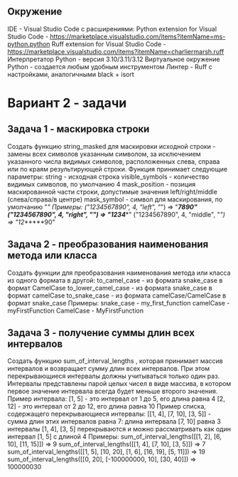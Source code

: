 ## Окружение
IDE - Visual Studio Code с расширениями:
Python extension for Visual Studio Code - https://marketplace.visualstudio.com/items?itemName=ms-python.python
Ruff extension for Visual Studio Code - https://marketplace.visualstudio.com/items?itemName=charliermarsh.ruff
Интерпретатор Python - версия 3.10/3.11/3.12
Виртуальное окружение Python - создается любым удобным инструментом
Линтер - Ruff с настройками, аналогичными black + isort

# Вариант 2 - задачи
## Задача 1 - маскировка строки

Создать функцию string_masked для маскировки исходной строки - замены всех символов указанным символом, за исключением указанного числа
видимых символов, расположенных слева, справа или по краям результирующей строки.
Функция принимает следующие параметры:
string - исходная строка
visible_symbols - количество видимых символов, по умолчанию 4
mask_position - позиция маскированной части строки, допустимые значения left/right/middle (слева/справа/в центре)
mask_symbol - символ для маскирования, по умолчанию "*"
Примеры:
("1234567890", 4, "left", "*") => "******7890"
("1234567890", 4, "right", "*") => "1234******"
("1234567890", 4, "middle", "*") => "12******90"

## Задача 2 - преобразования наименования метода или класса
Создать функции для преобразования наименования метода или класса из одного формата в другой:
to_camel_case - из формата snake_case в формат CamelCase
to_lower_camel_case - из формата snake_case в формат camelCase
to_snake_case - из формата camelCase/CamelCase в формат snake_case
Примеры:
snake_case - my_first_function
camelCase - myFirstFunction
CamelCase - MyFirstFunction

## Задача 3 - получение суммы длин всех интервалов
Создать функцию sum_of_interval_lengths , которая принимает массив интервалов и возвращает сумму длин всех интервалов. При этом
перекрывающиеся интервалы должны учитываться только один раз.
Интервалы представлены парой целых чисел в виде массива, в котором первое значение интервала всегда будет меньше второго значения.
Пример интервала:
[1, 5] - это интервал от 1 до 5, его длина равна 4
[2, 12] - это интервал от 2 до 12, его длина равна 10
Пример списка, содержащего перекрывающиеся интервалы:
[[1, 4], [7, 10], [3, 5]] - сумма длин этих интервалов равна 7:
длина интервала [7, 10] равна 3
интервалы [1, 4], [3, 5] перекрываются и можно рассматривать как один интервал [1, 5] с длиной 4
Примеры:
sum_of_interval_lengths([[1, 2], [6, 10], [11, 15]]) => 9
sum_of_interval_lengths([[1, 4], [7, 10], [3, 5]]) => 7
sum_of_interval_lengths([[1, 5], [10, 20], [1, 6], [16, 19], [5, 11]]) => 19
sum_of_interval_lengths([[0, 20], [-100000000, 10], [30, 40]]) => 100000030